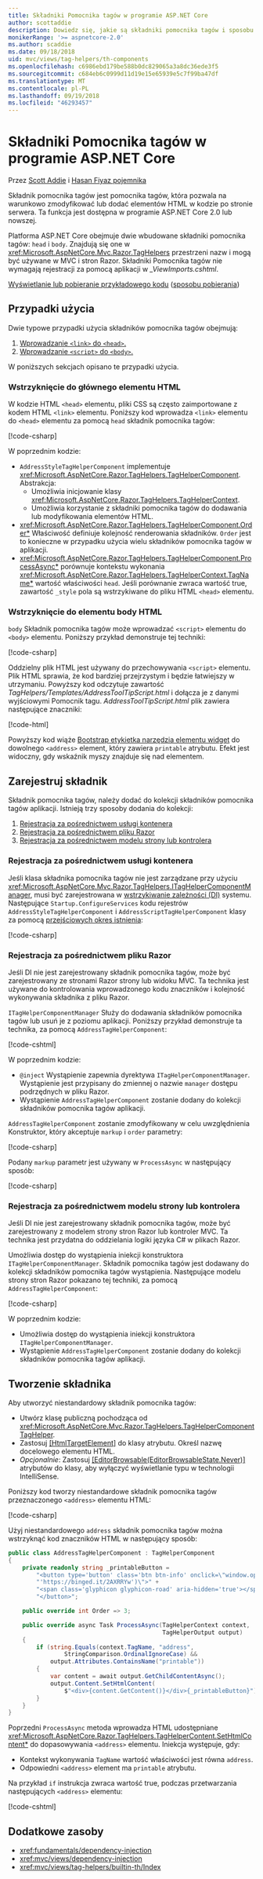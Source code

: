 ```yaml
---
title: Składniki Pomocnika tagów w programie ASP.NET Core
author: scottaddie
description: Dowiedz się, jakie są składniki pomocnika tagów i sposobu ich używania w programie ASP.NET Core.
monikerRange: '>= aspnetcore-2.0'
ms.author: scaddie
ms.date: 09/18/2018
uid: mvc/views/tag-helpers/th-components
ms.openlocfilehash: c6986ebd179be588b0dc829065a3a8dc36ede3f5
ms.sourcegitcommit: c684eb6c0999d11d19e15e65939e5c7f99ba47df
ms.translationtype: MT
ms.contentlocale: pl-PL
ms.lasthandoff: 09/19/2018
ms.locfileid: "46293457"
---
```

# <a name="tag-helper-components-in-aspnet-core"></a>Składniki Pomocnika tagów w programie ASP.NET Core

Przez [Scott Addie](https://twitter.com/Scott_Addie) i [Hasan Fiyaz pojemnika](https://github.com/fiyazbinhasan)

Składnik pomocnika tagów jest pomocnika tagów, która pozwala na warunkowo zmodyfikować lub dodać elementów HTML w kodzie po stronie serwera. Ta funkcja jest dostępna w programie ASP.NET Core 2.0 lub nowszej.

Platforma ASP.NET Core obejmuje dwie wbudowane składniki pomocnika tagów: `head` i `body`. Znajdują się one w <xref:Microsoft.AspNetCore.Mvc.Razor.TagHelpers> przestrzeni nazw i mogą być używane w MVC i stron Razor. Składniki Pomocnika tagów nie wymagają rejestracji za pomocą aplikacji w *_ViewImports.cshtml*.

[Wyświetlanie lub pobieranie przykładowego kodu](https://github.com/aspnet/Docs/tree/master/aspnetcore/mvc/views/tag-helpers/th-components/samples) ([sposobu pobierania](xref:tutorials/index#how-to-download-a-sample))

## <a name="use-cases"></a>Przypadki użycia

Dwie typowe przypadki użycia składników pomocnika tagów obejmują:

1. [Wprowadzanie `<link>` do `<head>`.](#inject-into-html-head-element)
1. [Wprowadzanie `<script>` do `<body>`.](#inject-into-html-body-element)

W poniższych sekcjach opisano te przypadki użycia.

### <a name="inject-into-html-head-element"></a>Wstrzyknięcie do głównego elementu HTML

W kodzie HTML `<head>` elementu, pliki CSS są często zaimportowane z kodem HTML `<link>` elementu. Poniższy kod wprowadza `<link>` elementu do `<head>` elementu za pomocą `head` składnik pomocnika tagów:

[!code-csharp[](th-components/samples/RazorPagesSample/TagHelpers/AddressStyleTagHelperComponent.cs)]

W poprzednim kodzie:

* `AddressStyleTagHelperComponent` implementuje <xref:Microsoft.AspNetCore.Razor.TagHelpers.TagHelperComponent>. Abstrakcja:
  * Umożliwia inicjowanie klasy <xref:Microsoft.AspNetCore.Razor.TagHelpers.TagHelperContext>.
  * Umożliwia korzystanie z składniki pomocnika tagów do dodawania lub modyfikowania elementów HTML.
* <xref:Microsoft.AspNetCore.Razor.TagHelpers.TagHelperComponent.Order*> Właściwość definiuje kolejność renderowania składników. `Order` jest to konieczne w przypadku użycia wielu składników pomocnika tagów w aplikacji.
* <xref:Microsoft.AspNetCore.Razor.TagHelpers.TagHelperComponent.ProcessAsync*> porównuje kontekstu wykonania <xref:Microsoft.AspNetCore.Razor.TagHelpers.TagHelperContext.TagName*> wartość właściwości `head`. Jeśli porównanie zwraca wartość true, zawartość `_style` pola są wstrzykiwane do pliku HTML `<head>` elementu.

### <a name="inject-into-html-body-element"></a>Wstrzyknięcie do elementu body HTML

`body` Składnik pomocnika tagów może wprowadzać `<script>` elementu do `<body>` elementu. Poniższy przykład demonstruje tej techniki:

[!code-csharp[](th-components/samples/RazorPagesSample/TagHelpers/AddressScriptTagHelperComponent.cs)]

Oddzielny plik HTML jest używany do przechowywania `<script>` elementu. Plik HTML sprawia, że kod bardziej przejrzystym i będzie łatwiejszy w utrzymaniu. Powyższy kod odczytuje zawartość *TagHelpers/Templates/AddressToolTipScript.html* i dołącza je z danymi wyjściowymi Pomocnik tagu. *AddressToolTipScript.html* plik zawiera następujące znaczniki:

[!code-html[](th-components/samples/RazorPagesSample/TagHelpers/Templates/AddressToolTipScript.html)]

Powyższy kod wiąże [Bootstrap etykietka narzędzia elementu widget](https://getbootstrap.com/docs/3.3/javascript/#tooltips) do dowolnego `<address>` element, który zawiera `printable` atrybutu. Efekt jest widoczny, gdy wskaźnik myszy znajduje się nad elementem.

## <a name="register-a-component"></a>Zarejestruj składnik

Składnik pomocnika tagów, należy dodać do kolekcji składników pomocnika tagów aplikacji. Istnieją trzy sposoby dodania do kolekcji:

1. [Rejestracja za pośrednictwem usługi kontenera](#registration-via-services-container)
1. [Rejestracja za pośrednictwem pliku Razor](#registration-via-razor-file)
1. [Rejestracja za pośrednictwem modelu strony lub kontrolera](#registration-via-page-model-or-controller)

### <a name="registration-via-services-container"></a>Rejestracja za pośrednictwem usługi kontenera

Jeśli klasa składnika pomocnika tagów nie jest zarządzane przy użyciu <xref:Microsoft.AspNetCore.Mvc.Razor.TagHelpers.ITagHelperComponentManager>, musi być zarejestrowana w [wstrzykiwanie zależności (DI)](xref:fundamentals/dependency-injection) systemu. Następujące `Startup.ConfigureServices` kodu rejestrów `AddressStyleTagHelperComponent` i `AddressScriptTagHelperComponent` klasy za pomocą [przejściowych okres istnienia](xref:fundamentals/dependency-injection#lifetime-and-registration-options):

[!code-csharp[](th-components/samples/RazorPagesSample/Startup.cs?name=snippet_ConfigureServices&highlight=12-15)]

### <a name="registration-via-razor-file"></a>Rejestracja za pośrednictwem pliku Razor

Jeśli DI nie jest zarejestrowany składnik pomocnika tagów, może być zarejestrowany ze stronami Razor strony lub widoku MVC. Ta technika jest używane do kontrolowania wprowadzonego kodu znaczników i kolejność wykonywania składnika z pliku Razor.

`ITagHelperComponentManager` Służy do dodawania składników pomocnika tagów lub usuń je z poziomu aplikacji. Poniższy przykład demonstruje ta technika, za pomocą `AddressTagHelperComponent`:

[!code-cshtml[](th-components/samples/RazorPagesSample/Pages/Contact.cshtml?name=snippet_ITagHelperComponentManager)]

W poprzednim kodzie:

* `@inject` Wystąpienie zapewnia dyrektywa `ITagHelperComponentManager`. Wystąpienie jest przypisany do zmiennej o nazwie `manager` dostępu podrzędnych w pliku Razor.
* Wystąpienie `AddressTagHelperComponent` zostanie dodany do kolekcji składników pomocnika tagów aplikacji.

`AddressTagHelperComponent` zostanie zmodyfikowany w celu uwzględnienia Konstruktor, który akceptuje `markup` i `order` parametry:

[!code-csharp[](th-components/samples/RazorPagesSample/TagHelpers/AddressTagHelperComponent.cs?name=snippet_Constructor)]

Podany `markup` parametr jest używany w `ProcessAsync` w następujący sposób:

[!code-csharp[](th-components/samples/RazorPagesSample/TagHelpers/AddressTagHelperComponent.cs?name=snippet_ProcessAsync&highlight=10-11)]

### <a name="registration-via-page-model-or-controller"></a>Rejestracja za pośrednictwem modelu strony lub kontrolera

Jeśli DI nie jest zarejestrowany składnik pomocnika tagów, może być zarejestrowany z modelem strony stron Razor lub kontroler MVC. Ta technika jest przydatna do oddzielania logiki języka C# w plikach Razor.

Umożliwia dostęp do wystąpienia iniekcji konstruktora `ITagHelperComponentManager`. Składnik pomocnika tagów jest dodawany do kolekcji składników pomocnika tagów wystąpienia. Następujące modelu strony stron Razor pokazano tej techniki, za pomocą `AddressTagHelperComponent`:

[!code-csharp[](th-components/samples/RazorPagesSample/Pages/Index.cshtml.cs?name=snippet_IndexModelClass)]

W poprzednim kodzie:

* Umożliwia dostęp do wystąpienia iniekcji konstruktora `ITagHelperComponentManager`.
* Wystąpienie `AddressTagHelperComponent` zostanie dodany do kolekcji składników pomocnika tagów aplikacji.

## <a name="create-a-component"></a>Tworzenie składnika

Aby utworzyć niestandardowy składnik pomocnika tagów:

* Utwórz klasę publiczną pochodząca od <xref:Microsoft.AspNetCore.Mvc.Razor.TagHelpers.TagHelperComponentTagHelper>.
* Zastosuj [[HtmlTargetElement]](xref:Microsoft.AspNetCore.Razor.TagHelpers.HtmlTargetElementAttribute) do klasy atrybutu. Określ nazwę docelowego elementu HTML.
* *Opcjonalnie*: Zastosuj [[EditorBrowsable(EditorBrowsableState.Never)]](xref:System.ComponentModel.EditorBrowsableAttribute) atrybutów do klasy, aby wyłączyć wyświetlanie typu w technologii IntelliSense.

Poniższy kod tworzy niestandardowe składnik pomocnika tagów przeznaczonego `<address>` elementu HTML:

[!code-csharp[](th-components/samples/RazorPagesSample/TagHelpers/AddressTagHelperComponentTagHelper.cs)]

Użyj niestandardowego `address` składnik pomocnika tagów można wstrzyknąć kod znaczników HTML w następujący sposób:

```csharp
public class AddressTagHelperComponent : TagHelperComponent
{
    private readonly string _printableButton =
        "<button type='button' class='btn btn-info' onclick=\"window.open("
        "'https://binged.it/2AXRRYw')\">" +
        "<span class='glyphicon glyphicon-road' aria-hidden='true'></span>" +
        "</button>";

    public override int Order => 3;

    public override async Task ProcessAsync(TagHelperContext context,
                                            TagHelperOutput output)
    {
        if (string.Equals(context.TagName, "address",
                StringComparison.OrdinalIgnoreCase) &&
            output.Attributes.ContainsName("printable"))
        {
            var content = await output.GetChildContentAsync();
            output.Content.SetHtmlContent(
                $"<div>{content.GetContent()}</div>{_printableButton}");
        }
    }
}
```

Poprzedni `ProcessAsync` metoda wprowadza HTML udostępniane <xref:Microsoft.AspNetCore.Razor.TagHelpers.TagHelperContent.SetHtmlContent*> do dopasowywania `<address>` elementu. Iniekcja występuje, gdy:

* Kontekst wykonywania `TagName` wartość właściwości jest równa `address`.
* Odpowiedni `<address>` element ma `printable` atrybutu.

Na przykład `if` instrukcja zwraca wartość true, podczas przetwarzania następujących `<address>` elementu:

[!code-cshtml[](th-components/samples/RazorPagesSample/Pages/Contact.cshtml?name=snippet_AddressPrintable)]

## <a name="additional-resources"></a>Dodatkowe zasoby

* <xref:fundamentals/dependency-injection>
* <xref:mvc/views/dependency-injection>
* <xref:mvc/views/tag-helpers/builtin-th/Index>
